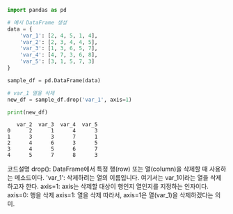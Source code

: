 ```py
import pandas as pd

# 예시 DataFrame 생성
data = {
    'var_1': [2, 4, 5, 1, 4],
    'var_2': [2, 3, 4, 4, 5],
    'var_3': [1, 3, 6, 5, 7],
    'var_4': [4, 7, 3, 6, 8],
    'var_5': [3, 1, 5, 7, 3]
}

sample_df = pd.DataFrame(data)

# var_1 열을 삭제
new_df = sample_df.drop('var_1', axis=1)

print(new_df)

```
```nginx
   var_2  var_3  var_4  var_5
0      2      1      4      3
1      3      3      7      1
2      4      6      3      5
3      4      5      6      7
4      5      7      8      3
```

코드설명
drop(): DataFrame에서 특정 행(row) 또는 열(column)을 삭제할 때 사용하는 메소드이다.
'var_1': 삭제하려는 열의 이름입니다. 여기서는 var_1이라는 열을 삭제하고자 한다.
axis=1: axis는 삭제할 대상이 행인지 열인지를 지정하는 인자이다.
axis=0: 행을 삭제
axis=1: 열을 삭제
따라서, axis=1은 열(var_1)을 삭제하겠다는 의미.
